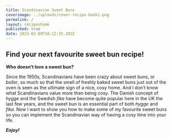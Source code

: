 ```yaml
---
title: Scandinavian Sweet Buns
coverimage: ../uploads/cover-recipe-book1.png
permalink: /
layout: recipeshome
published: true
date: 2023-02-09T18:12:15.202Z
---
```

## **Find your next favourite sweet bun recipe!**

**Who doesn’t love a sweet bun?** 

Since the 1950s, Scandinavians have been crazy about sweet buns, or *boller*, so much so that the smell of freshly baked sweet buns just out of the oven is seen as the ultimate sign of a nice, cosy home. And I don’t know what Scandinavians value more than being cosy. The Danish concept of *hygge* and the Swedish *fika* have become quite popular here in the UK the last few years, and the sweet bun is an essential part of both *hygge* and *fika*. Now I want to show you how to make some of my favourite sweet buns so you can implement the Scandinavian way of having a cosy time into your life.

***Enjoy!***